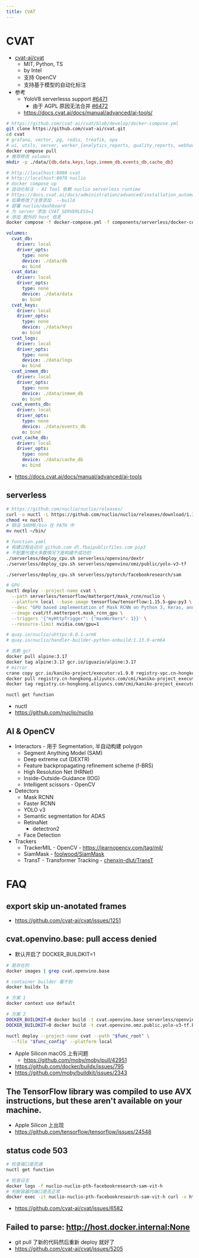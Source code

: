 ```yaml
---
title: CVAT
---
```


# CVAT

- [cvat-ai/cvat](https://github.com/cvat-ai/cvat)
  - MIT, Python, TS
  - by Intel
  - 支持 OpenCV
  - 支持基于模型的自动化标注
- 参考
  - YoloV8 serverlesss support [#6471](https://github.com/cvat-ai/cvat/issues/6471)
    - 由于 AGPL 原因无法合并 [#6472](https://github.com/cvat-ai/cvat/pull/6472)
  - https://docs.cvat.ai/docs/manual/advanced/ai-tools/

```bash
# https://github.com/cvat-ai/cvat/blob/develop/docker-compose.yml
git clone https://github.com/cvat-ai/cvat.git
cd cvat
# grafana, vector, pg, redis, treafik, opa
# ui, utils, server, worker_{analytics_reports, quality_reports, webhooks, annotation, export, import}
docker compose pull
# 推荐修改 volumns
mkdir -p ./data/{db,data,keys,logs,inmem_db,events_db,cache_db}

# http://localhost:8080 cvat
# http://localhost:8070 nuclio
# docker compose up
# 自动化标注 - AI Tool 依赖 nuclio serverless runtime
# https://docs.cvat.ai/docs/administration/advanced/installation_automatic_annotation/
# 如果修改了注意添加  --build
# 部署 nuclio/dashboard
# 为 server 添加 CVAT_SERVERLESS=1
# 添加 额外的 host 信息
docker compose -f docker-compose.yml -f components/serverless/docker-compose.serverless.yml up
```

```yaml
volumes:
  cvat_db:
    driver: local
    driver_opts:
      type: none
      device: ./data/db
      o: bind
  cvat_data:
    driver: local
    driver_opts:
      type: none
      device: ./data/data
      o: bind
  cvat_keys:
    driver: local
    driver_opts:
      type: none
      device: ./data/keys
      o: bind
  cvat_logs:
    driver: local
    driver_opts:
      type: none
      device: ./data/logs
      o: bind
  cvat_inmem_db:
    driver: local
    driver_opts:
      type: none
      device: ./data/inmem_db
      o: bind
  cvat_events_db:
    driver: local
    driver_opts:
      type: none
      device: ./data/events_db
      o: bind
  cvat_cache_db:
    driver: local
    driver_opts:
      type: none
      device: ./data/cache_db
      o: bind
```

- https://docs.cvat.ai/docs/manual/advanced/ai-tools

## serverless

```bash
# https://github.com/nuclio/nuclio/releases/
curl -o nuctl -L https://github.com/nuclio/nuclio/releases/download/1.13.3/nuctl-1.13.3-darwin-$(uname -m)
chmod +x nuctl
# 假设 $HOME/bin 在 PATH 中
mv nuctl ~/bin/

# function.yaml
# 构建过程会访问 github.com dl.fbaipublicfiles.com pip3
# 不配置代理大多数情况下是构建不成功的
./serverless/deploy_cpu.sh serverless/openvino/dextr
./serverless/deploy_cpu.sh serverless/openvino/omz/public/yolo-v3-tf

./serverless/deploy_cpu.sh serverless/pytorch/facebookresearch/sam

# GPU
nuctl deploy --project-name cvat \
  --path serverless/tensorflow/matterport/mask_rcnn/nuclio \
  --platform local --base-image tensorflow/tensorflow:1.15.5-gpu-py3 \
  --desc "GPU based implementation of Mask RCNN on Python 3, Keras, and TensorFlow." \
  --image cvat/tf.matterport.mask_rcnn_gpu \
  --triggers '{"myHttpTrigger": {"maxWorkers": 1}}' \
  --resource-limit nvidia.com/gpu=1

# quay.io/nuclio/uhttpc:0.0.1-arm6
# quay.io/nuclio/handler-builder-python-onbuild:1.13.0-arm64

# 依赖 gcr
docker pull alpine:3.17
docker tag alpine:3.17 gcr.io/iguazio/alpine:3.17
# mirror
crane copy gcr.io/kaniko-project/executor:v1.9.0 registry-vpc.cn-hongkong.aliyuncs.com/cmi/kaniko-project_executor:v1.9.0
docker pull registry.cn-hongkong.aliyuncs.com/cmi/kaniko-project_executor:v1.9.0
docker tag registry.cn-hongkong.aliyuncs.com/cmi/kaniko-project_executor:v1.9.0 gcr.io/kaniko-project/executor:v1.9.0
```

```bash
nuctl get function
```

- nuctl
- https://github.com/nuclio/nuclio

## AI & OpenCV

- Interactors - 用于 Segmentation, 半自动构建 polygon
  - Segment Anything Model (SAM)
  - Deep extreme cut (DEXTR)
  - Feature backpropagating refinement scheme (f-BRS)
  - High Resolution Net (HRNet)
  - Inside-Outside-Guidance (IOG)
  - Intelligent scissors - OpenCV
- Detectors
  - Mask RCNN
  - Faster RCNN
  - YOLO v3
  - Semantic segmentation for ADAS
  - RetinaNet
    - detectron2
  - Face Detection
- Trackers
  - TrackerMIL - OpenCV - https://learnopencv.com/tag/mil/
  - SiamMask - [foolwood/SiamMask](https://github.com/foolwood/SiamMask)
  - TransT - Transformer Tracking - [chenxin-dlut/TransT](https://github.com/chenxin-dlut/TransT)

# FAQ

## export skip un-anotated frames

- https://github.com/cvat-ai/cvat/issues/1251

## cvat.openvino.base: pull access denied

- 默认开启了 DOCKER_BUILDKIT=1

```bash
# 是存在的
docker images | grep cvat.openvino.base

# container builder 看不到
docker buildx ls

# 方案 1
docker context use default

# 方案 2
DOCKER_BUILDKIT=0 docker build -t cvat.openvino.base serverless/openvino/base
DOCKER_BUILDKIT=0 docker build -t cvat.openvino.omz.public.yolo-v3-tf.base serverless/openvino/omz/public/yolo-v3-tf/nuclio

nuctl deploy --project-name cvat --path "$func_root" \
  --file "$func_config" --platform local
```

- Apple Silicon macOS 上有问题
  - https://github.com/moby/moby/pull/42951
- https://github.com/docker/buildx/issues/795
- https://github.com/moby/buildkit/issues/2343

## The TensorFlow library was compiled to use AVX instructions, but these aren't available on your machine.

- Apple Silicon 上出现
- https://github.com/tensorflow/tensorflow/issues/24548

## status code 503

```bash
# 检查端口是否通
nuctl get function

# 检查日志
docker logs -f nuclio-nuclio-pth-facebookresearch-sam-vit-h
# 判断容器内端口是否正常
docker exec -it nuclio-nuclio-pth-facebookresearch-sam-vit-h curl -v http://localhost:8080
```

- https://github.com/cvat-ai/cvat/issues/6582

## Failed to parse: http://host.docker.internal:None

- git pull 了新的代码然后重新 deploy 就好了
- https://github.com/cvat-ai/cvat/issues/5205
